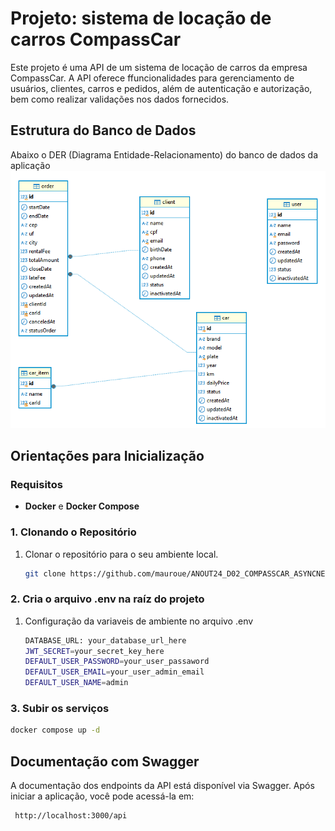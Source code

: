 # Projeto: sistema de locação de carros CompassCar

Este projeto é uma API de um sistema de locação de carros da empresa CompassCar. A API oferece ffuncionalidades para gerenciamento de usuários, clientes, carros e pedidos, além de autenticação e autorização, bem como realizar validações nos dados fornecidos.

## Estrutura do Banco de Dados
Abaixo o DER (Diagrama Entidade-Relacionamento) do banco de dados da aplicação
![Diagrama Entidade-Relacionamento](images/der_compasscar.png)

## Orientações para Inicialização

### Requisitos

- **Docker** e **Docker Compose** 

### 1. Clonando o Repositório

1. Clonar o repositório para o seu ambiente local.

   ```bash
   git clone https://github.com/mauroue/ANOUT24_D02_COMPASSCAR_ASYNCNEST.git
   ```

### 2. Cria o arquivo .env na raíz do projeto 

1. Configuração da variaveis de ambiente no arquivo .env

   ```bash
   DATABASE_URL: your_database_url_here
   JWT_SECRET=your_secret_key_here
   DEFAULT_USER_PASSWORD=your_user_passaword
   DEFAULT_USER_EMAIL=your_user_admin_email
   DEFAULT_USER_NAME=admin
   ```

### 3. Subir os serviços 

   ```bash
   docker compose up -d
   ```

## Documentação com Swagger
A documentação dos endpoints da API está disponível via Swagger. Após iniciar a aplicação, você pode acessá-la em:

  ```bash
   http://localhost:3000/api
  ```


